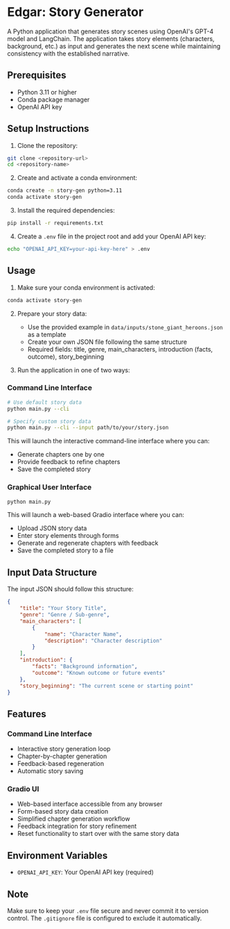 # Edgar: Story Generator

A Python application that generates story scenes using OpenAI's GPT-4 model and LangChain. The application takes story elements (characters, background, etc.) as input and generates the next scene while maintaining consistency with the established narrative.

## Prerequisites

- Python 3.11 or higher
- Conda package manager
- OpenAI API key

## Setup Instructions

1. Clone the repository:
```bash
git clone <repository-url>
cd <repository-name>
```

2. Create and activate a conda environment:
```bash
conda create -n story-gen python=3.11
conda activate story-gen
```

3. Install the required dependencies:
```bash
pip install -r requirements.txt
```

4. Create a `.env` file in the project root and add your OpenAI API key:
```bash
echo "OPENAI_API_KEY=your-api-key-here" > .env
```

## Usage

1. Make sure your conda environment is activated:
```bash
conda activate story-gen
```

2. Prepare your story data:
   - Use the provided example in `data/inputs/stone_giant_heroons.json` as a template
   - Create your own JSON file following the same structure
   - Required fields: title, genre, main_characters, introduction (facts, outcome), story_beginning

3. Run the application in one of two ways:

### Command Line Interface
```bash
# Use default story data
python main.py --cli

# Specify custom story data
python main.py --cli --input path/to/your/story.json
```
This will launch the interactive command-line interface where you can:
- Generate chapters one by one
- Provide feedback to refine chapters
- Save the completed story

### Graphical User Interface
```bash
python main.py
```
This will launch a web-based Gradio interface where you can:
- Upload JSON story data
- Enter story elements through forms
- Generate and regenerate chapters with feedback
- Save the completed story to a file

## Input Data Structure

The input JSON should follow this structure:
```json
{
    "title": "Your Story Title",
    "genre": "Genre / Sub-genre",
    "main_characters": [
        {
            "name": "Character Name",
            "description": "Character description"
        }
    ],
    "introduction": {
        "facts": "Background information",
        "outcome": "Known outcome or future events"
    },
    "story_beginning": "The current scene or starting point"
}
```

## Features

### Command Line Interface
- Interactive story generation loop
- Chapter-by-chapter generation
- Feedback-based regeneration
- Automatic story saving

### Gradio UI
- Web-based interface accessible from any browser
- Form-based story data creation
- Simplified chapter generation workflow
- Feedback integration for story refinement
- Reset functionality to start over with the same story data

## Environment Variables

- `OPENAI_API_KEY`: Your OpenAI API key (required)

## Note

Make sure to keep your `.env` file secure and never commit it to version control. The `.gitignore` file is configured to exclude it automatically.

